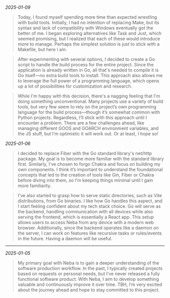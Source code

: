 _2025-01-09_

> Today, I found myself spending more time than expected wrestling with build tools. Initially, I had no intention of replacing Make, but its syntax and lack of compatibility with Windows eventually got the better of me. I began exploring alternatives like Task and Just, which seemed promising, but I realized that each of these would introduce more to manage. Perhaps the simplest solution is just to stick with a Makefile, but here I am.

> After experimenting with several options, I decided to create a Go script to handle the build process for the entire project. Since the application is already written in Go, all that's needed to compile it is Go itself—no extra build tools to install. This approach also allows me to leverage the full power of a programming language, which opens up a lot of possibilities for customization and research.

> While I'm happy with this decision, there's a nagging feeling that I'm doing something unconventional. Many projects use a variety of build tools, but very few seem to rely on the project’s own programming language for the build process—though it’s somewhat common with Python projects. Regardless, I’ll stick with this approach until I encounter a problem. There are a few challenges ahead, like managing different GOOS and GOARCH environment variables, and the JS stuff, but I’m optimistic it will work out. Or at least, I hope so!

_2025-01-06_

> I decided to replace Fiber with the Go standard library's net/http package. My goal is to become more familiar with the standard library first. Similarly, I’ve chosen to forgo Chakra and focus on building my own components. I think it’s important to understand the foundational concepts that led to the creation of tools like Gin, Fiber or Chakra before diving into them, so I’m keeping things minimal until I gain more familiarity.

> I’ve also started to grasp how to serve static directories, such as Vite distributions, from Go binaries. I like how Go handles this aspect, and I start feeling confident about my tech stack choice. Go will serve as the backend, handling communication with all devices while also serving the frontend, which is essentially a React app. This setup allows users to access Neba from any device with a modern web browser. Additionally, since the backend operates like a daemon on the server, I can work on features like recursive tasks or rules/events in the future. Having a daemon will be useful.

---

_2025-01-05_

> My primary goal with Neba is to gain a deeper understanding of the software production workflow. In the past, I typically created projects based on requests or personal needs, but I’ve never released a fully functional software product. With Neba, I aim to develop something valuable and continuously improve it over time. TBH, I’m very excited about the journey ahead and hope to stay committed to this project.
